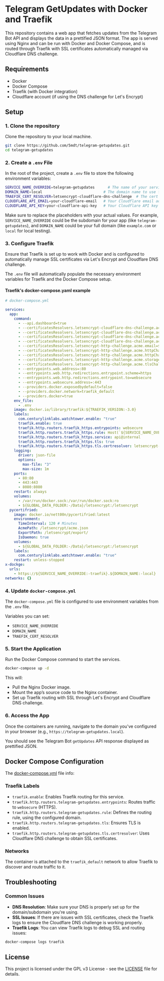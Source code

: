 # Telegram GetUpdates with Docker and Traefik

This repository contains a web app that fetches updates from the Telegram Bot API and displays the data in a prettified JSON format. The app is served using Nginx and can be run with Docker and Docker Compose, and is routed through Traefik with SSL certificates automatically managed via Cloudflare DNS challenge.

## Requirements

- Docker
- Docker Compose
- Traefik (with Docker integration)
- Cloudflare account (if using the DNS challenge for Let's Encrypt)

## Setup

### 1. Clone the repository
Clone the repository to your local machine.

```bash
git clone https://github.com/5mdt/telegram-getupdates.git
cd telegram-getupdates
```

### 2. Create a `.env` File
In the root of the project, create a `.env` file to store the following environment variables:

```bash
SERVICE_NAME_OVERRIDE=telegram-getupdates      # The name of your service (e.g., 'telegram-getupdates')
DOMAIN_NAME=local                            # The domain name to use for the app (e.g., 'local', 'example.com')
TRAEFIK_CERT_RESOLVER=letsencrypt-cloudflare-dns-challenge  # The cert resolver for Let's Encrypt via Cloudflare DNS challenge
CLOUDFLARE_API_EMAIL=your-cloudflare-email   # Your Cloudflare email address
CLOUDFLARE_API_KEY=your-cloudflare-api-key   # Your Cloudflare API key
```

Make sure to replace the placeholders with your actual values. For example, `SERVICE_NAME_OVERRIDE` could be the subdomain for your app (like `telegram-getupdates`), and `DOMAIN_NAME` could be your full domain (like `example.com` or `local` for local testing).

### 3. Configure Traefik
Ensure that Traefik is set up to work with Docker and is configured to automatically manage SSL certificates via Let's Encrypt and Cloudflare DNS challenge.

The `.env` file will automatically populate the necessary environment variables for Traefik and the Docker Compose setup.

#### Traefik's docker-compose.yaml example

```yaml
# docker-compose.yml

services:
  app:
    command:
      - --api.dashboard=true
      - --certificatesResolvers.letsencrypt-cloudflare-dns-challenge.acme.dnschallenge.provider=cloudflare
      - --certificatesResolvers.letsencrypt-cloudflare-dns-challenge.acme.dnschallenge=true
      - --certificatesResolvers.letsencrypt-cloudflare-dns-challenge.acme.email=${TRAEFIK_EMAIL:-admin@local}
      - --certificatesResolvers.letsencrypt-cloudflare-dns-challenge.acme.storage=/letsencrypt/acme.json
      - --certificatesResolvers.letsencrypt-http-challenge.acme.email=${TRAEFIK_EMAIL:-admin@local}
      - --certificatesResolvers.letsencrypt-http-challenge.acme.httpChallenge.entryPoint=web
      - --certificatesResolvers.letsencrypt-http-challenge.acme.httpChallenge=true
      - --certificatesResolvers.letsencrypt-http-challenge.acme.storage=/letsencrypt/acme.json
      - --certificatesResolvers.letsencrypt-http-challenge.acme.tlsChallenge=true
      - --entrypoints.web.address=:80
      - --entrypoints.web.http.redirections.entrypoint.scheme=https
      - --entrypoints.web.http.redirections.entrypoint.to=websecure
      - --entrypoints.websecure.address=:443
      - --providers.docker.exposedbydefault=false
      - --providers.docker.network=traefik_default
      - --providers.docker=true
    env_file:
      - .env
    image: docker.io/library/traefik:${TRAEFIK_VERSION:-3.0}
    labels:
      com.centurylinklabs.watchtower.enable: "true"
      traefik.enable: true
      traefik.http.routers.traefik_https.entrypoints: websecure
      traefik.http.routers.traefik_https.rule: Host(`${SERVICE_NAME_OVERRIDE:-traefik}.${DOMAIN_NAME:-local}`)
      traefik.http.routers.traefik_https.service: api@internal
      traefik.http.routers.traefik_https.tls: true
      traefik.http.routers.traefik_https.tls.certresolver: letsencrypt-cloudflare-dns-challenge
    logging:
      driver: json-file
      options:
        max-file: "3"
        max-size: 1m
    ports:
      - 80:80
      - 443:443
      - 8080:8080
    restart: always
    volumes:
      - /var/run/docker.sock:/var/run/docker.sock:ro
      - ${GLOBAL_DATA_FOLDER:-/Data}/letsencrypt:/letsencrypt
  pycertifried:
    image: docker.io/nett00n/pycertifried:latest
    environment:
      TimeInterval: 120 # Minutes
      AcmePath: /letsencrypt/acme.json
      ExportPath: /letsencrypt/export/
      IsDaemon: true
    volumes:
      - ${GLOBAL_DATA_FOLDER:-/Data}/letsencrypt:/letsencrypt
    labels:
      com.centurylinklabs.watchtower.enable: "true"
    restart: unless-stopped
x-dockge:
  urls:
    - https://${SERVICE_NAME_OVERRIDE:-traefik}.${DOMAIN_NAME:-local}
networks: {}
```

### 4. Update `docker-compose.yml`

The `docker-compose.yml` file is configured to use environment variables from the `.env` file.

Variables you can set:

- `SERVICE_NAME_OVERRIDE`
- `DOMAIN_NAME`
- `TRAEFIK_CERT_RESOLVER`

### 5. Start the Application

Run the Docker Compose command to start the services.

```bash
docker-compose up -d
```

This will:

- Pull the Nginx Docker image.
- Mount the app’s source code to the Nginx container.
- Set up Traefik routing with SSL through Let's Encrypt and Cloudflare DNS challenge.

### 6. Access the App
Once the containers are running, navigate to the domain you've configured in your browser (e.g., `https://telegram-getupdates.local`).

You should see the Telegram Bot `getUpdates` API response displayed as prettified JSON.

## Docker Compose Configuration

The [docker-compose.yml](./docker-compose.yml) file info:

### Traefik Labels
- `traefik.enable`: Enables Traefik routing for this service.
- `traefik.http.routers.telegram-getupdates.entrypoints`: Routes traffic to `websecure` (HTTPS).
- `traefik.http.routers.telegram-getupdates.rule`: Defines the routing rule, using the configured domain.
- `traefik.http.routers.telegram-getupdates.tls`: Ensures TLS is enabled.
- `traefik.http.routers.telegram-getupdates.tls.certresolver`: Uses Cloudflare DNS challenge to obtain SSL certificates.

### Networks
The container is attached to the `traefik_default` network to allow Traefik to discover and route traffic to it.

## Troubleshooting

### Common Issues
- **DNS Resolution**: Make sure your DNS is properly set up for the domain/subdomain you're using.
- **SSL Issues**: If there are issues with SSL certificates, check the Traefik logs to ensure the Cloudflare DNS challenge is working properly.
- **Traefik Logs**: You can view Traefik logs to debug SSL and routing issues:

```bash
docker-compose logs traefik
```

## License

This project is licensed under the GPL v3 License - see the [LICENSE](LICENSE) file for details.
